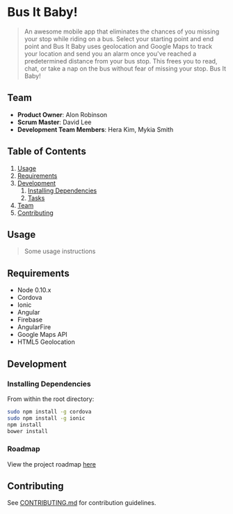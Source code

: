 # Bus It Baby!

> An awesome mobile app that eliminates the chances of you missing your stop while riding on a bus. Select your starting point and end point and Bus It Baby uses geolocation and Google Maps to track your location and send you an alarm once you've reached a predetermined distance from your bus stop. This frees you to read, chat, or take a nap on the bus without fear of missing your stop. Bus It Baby!

## Team

  - __Product Owner__: Alon Robinson
  - __Scrum Master__: David Lee
  - __Development Team Members__: Hera Kim, Mykia Smith

## Table of Contents

1. [Usage](#Usage)
1. [Requirements](#requirements)
1. [Development](#development)
    1. [Installing Dependencies](#installing-dependencies)
    1. [Tasks](#tasks)
1. [Team](#team)
1. [Contributing](#contributing)

## Usage

> Some usage instructions

## Requirements

- Node 0.10.x
- Cordova
- Ionic
- Angular
- Firebase
- AngularFire
- Google Maps API
- HTML5 Geolocation

## Development

### Installing Dependencies

From within the root directory:

```sh
sudo npm install -g cordova
sudo npm install -g ionic
npm install
bower install
```

### Roadmap

View the project roadmap [here](https://github.com/HRRB-Oxygen/HRRB-Oxygen/issues)


## Contributing

See [CONTRIBUTING.md](CONTRIBUTING.md) for contribution guidelines.
